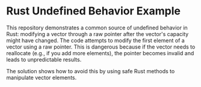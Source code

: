 # Rust Undefined Behavior Example

This repository demonstrates a common source of undefined behavior in Rust: modifying a vector through a raw pointer after the vector's capacity might have changed.  The code attempts to modify the first element of a vector using a raw pointer. This is dangerous because if the vector needs to reallocate (e.g., if you add more elements), the pointer becomes invalid and leads to unpredictable results. 

The solution shows how to avoid this by using safe Rust methods to manipulate vector elements.